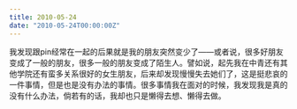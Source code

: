 ```yaml
---
title: 2010-05-24
date: "2010-05-24T00:00:00Z"
---
```


我发现跟pin经常在一起的后果就是我的朋友突然变少了——或者说，很多好朋友变成了一般的朋友，很多一般的朋友变成了陌生人。譬如说，起先我在中青还有其他学院还有蛮多关系很好的女生朋友，后来却发现慢慢失去她们了，这是挺悲哀的一件事情，但是也是没有办法的事情。很多事情我在面对的时候，我发现我是真的没有什么办法，倘若有的话，我却也只是懒得去想、懒得去做。